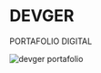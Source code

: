 # DEVGER

PORTAFOLIO DIGITAL

![devger portafolio](https://user-images.githubusercontent.com/12371674/119413420-f29dbb00-bcc3-11eb-832f-71ac3522277a.jpg)
